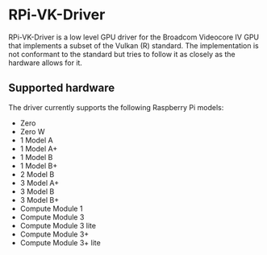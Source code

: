 # RPi-VK-Driver
RPi-VK-Driver is a low level GPU driver for the Broadcom Videocore IV GPU that implements a subset of the Vulkan (R) standard. The implementation is not conformant to the standard but tries to follow it as closely as the hardware allows for it.

## Supported hardware
The driver currently supports the following Raspberry Pi models:
- Zero
- Zero W
- 1 Model A
- 1 Model A+
- 1 Model B
- 1 Model B+
- 2 Model B
- 3 Model A+
- 3 Model B
- 3 Model B+
- Compute Module 1
- Compute Module 3
- Compute Module 3 lite
- Compute Module 3+
- Compute Module 3+ lite

